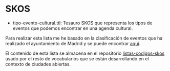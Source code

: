 # SKOS

- tipo-evento-cultural.ttl: Tesauro SKOS que representa los tipos de eventos que podemos encontrar en una agenda cultural.

Para realizar esta lista me he basado en la clasificación de eventos que ha realizado el ayuntamiento de Madrid y se puede encontrar [aquí](https://www.esmadrid.com/agenda-eventos-madrid).

El contenido de esta lista se almacena en el repositorio [listas-codigos-skos](http://vocab.linkeddata.es/datosabiertos/.https://github.com/opencitydata/listas-codigos-skos) usado por el resto de vocabularios que se están desarrollando en el contexto de ciudades abiertas.
